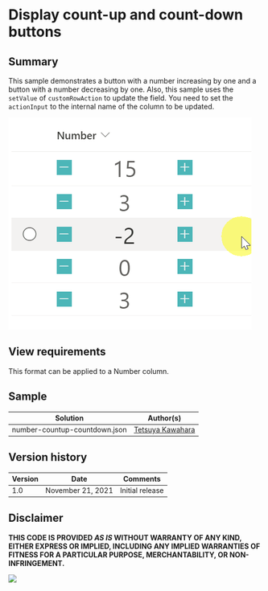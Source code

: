 # Display count-up and count-down buttons

## Summary
This sample demonstrates a button with a number increasing by one and a button with a number decreasing by one. Also, this sample uses the `setValue` of `customRowAction` to update the field. You need to set the `actionInput` to the internal name of the column to be updated.

![screenshot of the sample](./assets/screen_capture.gif)

## View requirements
This format can be applied to a Number column.

## Sample

Solution                      |Author(s)
------------------------------|---------------------------
number-countup-countdown.json |[Tetsuya Kawahara](https://twitter.com/techan_k)

## Version history

Version |Date              |Comments
--------|------------------|--------
1.0     |November 21, 2021 |Initial release

## Disclaimer
**THIS CODE IS PROVIDED *AS IS* WITHOUT WARRANTY OF ANY KIND, EITHER EXPRESS OR IMPLIED, INCLUDING ANY IMPLIED WARRANTIES OF FITNESS FOR A PARTICULAR PURPOSE, MERCHANTABILITY, OR NON-INFRINGEMENT.**

<img src="https://pnptelemetry.azurewebsites.net/sp-dev-list-formatting/column-samples/number-countup-countdown" />